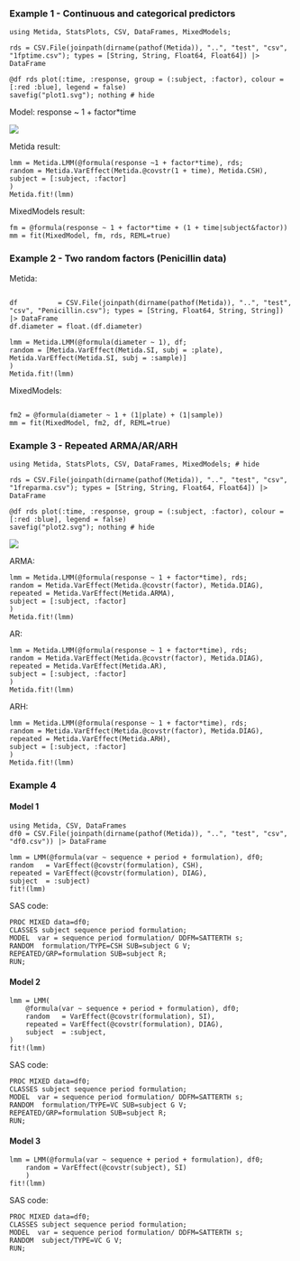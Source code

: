 ### Example 1 - Continuous and categorical predictors

```@example 1
using Metida, StatsPlots, CSV, DataFrames, MixedModels;

rds = CSV.File(joinpath(dirname(pathof(Metida)), "..", "test", "csv",  "1fptime.csv"); types = [String, String, Float64, Float64]) |> DataFrame

@df rds plot(:time, :response, group = (:subject, :factor), colour = [:red :blue], legend = false)
savefig("plot1.svg"); nothing # hide
```

Model: response ~ 1 + factor*time

![](plot1.svg)

Metida result:

```@example 1
lmm = Metida.LMM(@formula(response ~1 + factor*time), rds;
random = Metida.VarEffect(Metida.@covstr(1 + time), Metida.CSH),
subject = [:subject, :factor]
)
Metida.fit!(lmm)
```

MixedModels result:

```@example 1
fm = @formula(response ~ 1 + factor*time + (1 + time|subject&factor))
mm = fit(MixedModel, fm, rds, REML=true)
```

### Example 2 - Two random factors (Penicillin data)

Metida:

```@example 1

df          = CSV.File(joinpath(dirname(pathof(Metida)), "..", "test", "csv", "Penicillin.csv"); types = [String, Float64, String, String]) |> DataFrame
df.diameter = float.(df.diameter)

lmm = Metida.LMM(@formula(diameter ~ 1), df;
random = [Metida.VarEffect(Metida.SI, subj = :plate), Metida.VarEffect(Metida.SI, subj = :sample)]
)
Metida.fit!(lmm)
```

MixedModels:

```@example 1

fm2 = @formula(diameter ~ 1 + (1|plate) + (1|sample))
mm = fit(MixedModel, fm2, df, REML=true)
```

### Example 3 - Repeated ARMA/AR/ARH

```@example 2
using Metida, StatsPlots, CSV, DataFrames, MixedModels; # hide

rds = CSV.File(joinpath(dirname(pathof(Metida)), "..", "test", "csv",  "1freparma.csv"); types = [String, String, Float64, Float64]) |> DataFrame

@df rds plot(:time, :response, group = (:subject, :factor), colour = [:red :blue], legend = false)
savefig("plot2.svg"); nothing # hide
```

![](plot2.svg)

ARMA:

```@example 2
lmm = Metida.LMM(@formula(response ~ 1 + factor*time), rds;
random = Metida.VarEffect(Metida.@covstr(factor), Metida.DIAG),
repeated = Metida.VarEffect(Metida.ARMA),
subject = [:subject, :factor]
)
Metida.fit!(lmm)
```

AR:

```@example 2
lmm = Metida.LMM(@formula(response ~ 1 + factor*time), rds;
random = Metida.VarEffect(Metida.@covstr(factor), Metida.DIAG),
repeated = Metida.VarEffect(Metida.AR),
subject = [:subject, :factor]
)
Metida.fit!(lmm)
```

ARH:

```@example 2
lmm = Metida.LMM(@formula(response ~ 1 + factor*time), rds;
random = Metida.VarEffect(Metida.@covstr(factor), Metida.DIAG),
repeated = Metida.VarEffect(Metida.ARH),
subject = [:subject, :factor]
)
Metida.fit!(lmm)
```

### Example 4

#### Model 1

```
using Metida, CSV, DataFrames
df0 = CSV.File(joinpath(dirname(pathof(Metida)), "..", "test", "csv", "df0.csv")) |> DataFrame

lmm = LMM(@formula(var ~ sequence + period + formulation), df0;
random   = VarEffect(@covstr(formulation), CSH),
repeated = VarEffect(@covstr(formulation), DIAG),
subject  = :subject)
fit!(lmm)
```

SAS code:

```
PROC MIXED data=df0;
CLASSES subject sequence period formulation;
MODEL  var = sequence period formulation/ DDFM=SATTERTH s;
RANDOM  formulation/TYPE=CSH SUB=subject G V;
REPEATED/GRP=formulation SUB=subject R;
RUN;
```

#### Model 2

```
lmm = LMM(
    @formula(var ~ sequence + period + formulation), df0;
    random   = VarEffect(@covstr(formulation), SI),
    repeated = VarEffect(@covstr(formulation), DIAG),
    subject  = :subject,
)
fit!(lmm)
```

SAS code:

```
PROC MIXED data=df0;
CLASSES subject sequence period formulation;
MODEL  var = sequence period formulation/ DDFM=SATTERTH s;
RANDOM  formulation/TYPE=VC SUB=subject G V;
REPEATED/GRP=formulation SUB=subject R;
RUN;
```

#### Model 3

```
lmm = LMM(@formula(var ~ sequence + period + formulation), df0;
    random = VarEffect(@covstr(subject), SI)
    )
fit!(lmm)
```

SAS code:

```
PROC MIXED data=df0;
CLASSES subject sequence period formulation;
MODEL  var = sequence period formulation/ DDFM=SATTERTH s;
RANDOM  subject/TYPE=VC G V;
RUN;
```
